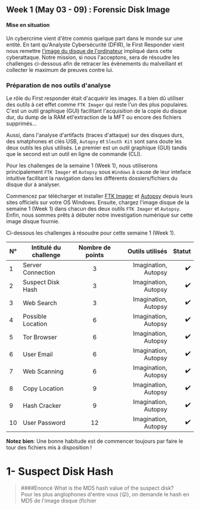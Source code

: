 ## Week 1 (May 03 - 09) : Forensic Disk Image 

#### Mise en situation  
Un cybercrime vient d'être commis quelque part dans le monde sur une entité. En tant qu'Analyste Cybersécurité (DFIR), le First Responder vient nous remettre [l'image du disque de l'ordinateur](https://github.com/nanamou224/CTF-writeup/blob/main/2021%20-%20Africa%20Digital%20Forensics%20CTF/Ressources/Africa-DFIRCTF-2021-WK01_archive.torrent) impliqué dans cette cyberattaque. Notre mission, si nous l'acceptons, sera de résoudre les challenges ci-dessous afin de retracer les évènements du malveillant et collecter le maximum de preuves contre lui.    

### Préparation de nos outils d'analyse
Le rôle du First responder était d'acquérir les images. Il a bien dû utiliser des outils à cet effet comme `FTK Imager` qui reste l'un des plus populaires. C'est un outil graphique (GUI) facilitant l'acquisition de la copie du disque dur, du dump de la RAM etl'extraction de la MFT ou encore des fichiers supprimés...    

Aussi, dans l'analyse d'artifacts (traces d'attaque) sur des disques durs, des smatphones et clés USB, `Autopsy` et `Sleuth Kit` sont sans doute les deux outils les plus utilisés. Le premier est un outil graphique (GUI) tandis que le second est un outil en ligne de commande (CLI).  

Pour les challenges de la semaine 1 (Week 1), nous utiliserons principalement `FTK Imager` et `Autopsy` sous `Windows` à cause de leur inteface intuitive facilitant la navigation dans les différents dossiers/fichiers du disque dur à analyser.   

Commencez par télécharger et installer [FTK Imager](https://accessdata.com/product-download/ftk-imager-version-4-5) et [Autopsy](https://www.autopsy.com/download/) depuis leurs sites officiels sur votre OS Windows. 
Ensuite, chargez l'image disque de la semaine 1 (Week 1) dans chacun des deux outils `FTK Imager` et `Autopsy`. Enfin, nous sommes prêts à débuter notre investigation numérique sur cette image disque fournie.  

Ci-dessous les challenges à résoudre pour cette semaine 1 (Week 1).  

|  N°  | Intitulé du challenge    | Nombre de points  | Outils utilisés          |        Statut         |
| -----| -------------------------|:-----------------:| ------------------------:| ---------------------:|
|   1  | Server Connection        |         3         | Imagination, Autopsy     | :heavy_check_mark:    |
|   2  | Suspect Disk Hash        |         3         | Imagination, Autopsy     | :heavy_check_mark:    |
|   3  | Web Search               |         3         | Imagination, Autopsy     | :heavy_check_mark:    |
|   4  | Possible Location        |         6         | Imagination, Autopsy     | :heavy_check_mark:    |
|   5  | Tor Browser              |         6         | Imagination, Autopsy     | :heavy_check_mark:    |
|   6  | User Email               |         6         | Imagination, Autopsy     | :heavy_check_mark:    |
|   7  | Web Scanning             |         6         | Imagination, Autopsy     | :heavy_check_mark:    |
|   8  | Copy Location            |         9         | Imagination, Autopsy     | :heavy_check_mark:    |
|   9  | Hash Cracker             |         9         | Imagination, Autopsy     | :heavy_check_mark:    |
|  10  | User Password            |        12         | Imagination, Autopsy     | :heavy_check_mark:    |

**Notez bien**: Une bonne habitude est de commencer toujours par faire le tour des fichiers mis à disposition !  

# 1- Suspect Disk Hash
> ####Enoncé
> What is the MD5 hash value of the suspect disk?  
Pour les plus anglophones d'entre vous (:stuck_out_tongue:), on demande le hash en MD5 de l'image disque (fichier 

 
